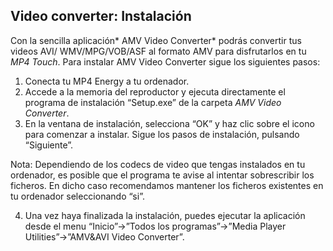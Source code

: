 ## Video converter: Instalación

Con la sencilla aplicación* AMV Video Converter* podrás convertir tus videos AVI/
WMV/MPG/VOB/ASF al formato AMV para disfrutarlos en tu *MP4 Touch*.
Para instalar AMV Video Converter sigue los siguientes pasos:

1. Conecta tu MP4 Energy a tu ordenador.
2. Accede a la memoria del reproductor y ejecuta directamente el programa de instalación “Setup.exe” de la carpeta *AMV Video Converter*.
3. En la ventana de instalación, selecciona “OK” y haz clic sobre el icono para comenzar a instalar. Sigue los pasos de instalación, pulsando “Siguiente”.
 
Nota: Dependiendo de los codecs de video que tengas instalados en tu ordenador, es posible que el programa te avise al intentar sobrescribir los ficheros. En dicho caso recomendamos mantener los ficheros existentes en tu ordenador seleccionando “si”.

4. Una vez haya finalizada la instalación, puedes ejecutar la aplicación desde el menu “Inicio”->”Todos los programas”->”Media Player Utilities”->”AMV&AVI Video Converter”.
